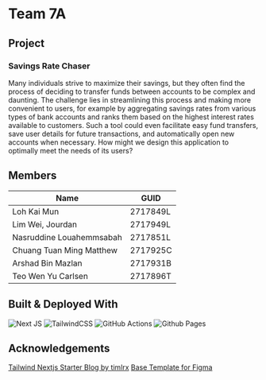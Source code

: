 # Team 7A

## Project

### Savings Rate Chaser

Many individuals strive to maximize their savings, but they often find the process of deciding to transfer funds between accounts to be complex and daunting. The challenge lies in streamlining this process and making more convenient to users, for example by aggregating savings rates from various types of bank accounts and ranks them based on the highest interest rates available to customers. Such a tool could even facilitate easy fund transfers, save user details for future transactions, and automatically open new accounts when necessary. How might we design this application to optimally meet the needs of its users?

## Members

| Name                     | GUID     |
| ------------------------ | -------- |
| Loh Kai Mun              | 2717849L |
| Lim Wei, Jourdan         | 2717949L |
| Nasruddine Louahemmsabah | 2717851L |
| Chuang Tuan Ming Matthew | 2717925C |
| Arshad Bin Mazlan        | 2717931B |
| Teo Wen Yu Carlsen       | 2717896T |

## Built & Deployed With

![Next JS](https://img.shields.io/badge/Next-black?style=for-the-badge&logo=next.js&logoColor=white)
![TailwindCSS](https://img.shields.io/badge/tailwindcss-%2338B2AC.svg?style=for-the-badge&logo=tailwind-css&logoColor=white)
![GitHub Actions](https://img.shields.io/badge/github%20actions-%232671E5.svg?style=for-the-badge&logo=githubactions&logoColor=white)
![Github Pages](https://img.shields.io/badge/github%20pages-121013?style=for-the-badge&logo=github&logoColor=white)

## Acknowledgements

[Tailwind Nextjs Starter Blog by timlrx](https://github.com/timlrx/tailwind-nextjs-starter-blog)
[Base Template for Figma](https://www.figma.com/community/file/894542039433511203)
